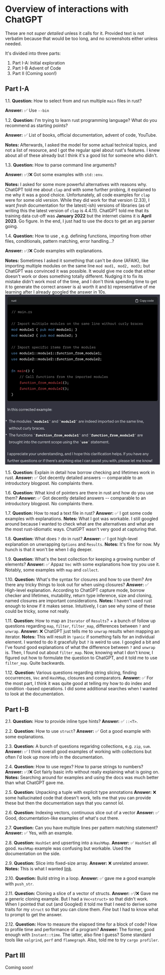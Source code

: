 # Overview of interactions with ChatGPT

These are not *super detailed* unless it calls for it.
Provided text is not verbatim because that would be too long, and no screenshots either unless needed.

It's divided into three parts:
1. Part I-A: Initial exploration
2. Part I-B Advent of Code
3. Part II (Coming soon!)

## Part I-A

1.1. **Question:** How to select from and run multiple `main` files in rust?

**Answer:** ✅ Use `--bin`

1.2. **Question:** I'm trying to learn rust programming language? What do you recommend as starting points?

**Answer:** ✅ List of books, official documentation, advent of code, YouTube.

**Notes:**
Afterwards, I asked the model for some actual technical topics, and not a list of resource, and I got the regular spiel about rust's features.
I knew about all of these already but I think it's a good list for someone who didn't.

1.3. **Question:** How to parse command line arguments?

**Answer:** ✅/❌ Got some examples with `std::env`.

**Notes:**
I asked for some more powerful alternatives with reasons why.
ChatGPT told me about `clap` and with some further probing, it explained to me why it was a good choice.
Unfortunately, all code examples for `clap` were for some old version.
While they did work for that version (2.33), I want *fresh* documentation for the latest(-ish) versions of libraries (as of writing this the latest version of `clap` is 4.4.11).
ChatGPT told me that its training data cut-off was **January 2022** but the internet claims it is **April 2023**.
Go figure.
In the end, I just had to use the docs to get an arg parser going.

1.4. **Question:** How to use <insert basic feature X>, e.g. defining functions, importing from other files, conditionals, pattern matching, error handling...?

**Answer:** ✅/❌ Code examples with explanations.

**Notes:** Sometimes I asked it something that can't be done (AFAIK), like importing multiple modules on the same line `mod mod1, mod2, mod3;` but ChatGPT was convinced it was possible.
It would give me code that either doesn't work or does something totally different.
Nudging it to fix its mistake didn't work most of the time, and I don't think spending time to get it to generate the correct answer is a) worth it and b) representative of me learning after I already googled the answer in 10s.
![Failed attempt at importing many modules on a single line](screenshots/modules.webp)

1.5. **Question:** Explain in detail how borrow checking and lifetimes work in rust.
**Answer:** ✅ Got decently detailed answers -- comparable to an introductory blogpost.
No complaints there.

1.6. **Question:** What kind of pointers are there in rust and how do you use them?
**Answer:** ✅ Got decently detailed answers -- comparable to an introductory blogpost.
No complaints there.

1.7. **Question:** How to read a text file in rust?
**Answer:** ✅ I got some code examples with explanations.
**Notes:** What I got was workable.
I still googled around because I wanted to check what are the alternatives and what are the most rust-idiomatic ways.
ChatGPT wasn't very good at capturing that.

1.8. **Question:** What does `?` do in rust?
**Answer:** ✅ I got high-level explanation on unwrapping `Options` and `Results`.
**Notes:** It's fine for now.
My hunch is that it won't be when I dig deeper.

1.9. **Question:** What's the best collection for keeping a growing number of elements?
**Answer:** ✅ Appaz `Vec` with some explanations how toy you use it.
Notably, some examples with `map` and `collect`.

1.10. **Question:** What's the syntax for closures and how to use them? Are there any tricky things to look out for when using closures?
**Answer:** ✅ High-level explanation.
According to ChatGPT capture mode, borrow checker and lifetimes, mutability, return type inference, size and cloning, named closures are important considerations.
**Notes:** I haven't used rust enough to know if it makes sense.
Intuitively, I can see why some of these could be tricky, some not really.

1.11. **Question:** How to map an `Iterator` of `Results`? + a bunch of follow up questions regarding `map`, `filter`, `filter_map`, differences between `?` and `unwrap`.
**Answer:** ❌ ChatGPT just tells me to `unwrap` results when mapping an iterator.
**Notes:** This will result in `!panic` if something fails for an individual element.
I wanted to do it gracefully but `?` is weird to use.
I googled a bit and I've found good explanations of what the difference between `?` and `unwrap` is.
Then, I found out about `filter_map`.
Now, knowing what I don't know, I figured out how to formulate the question to ChatGPT, and it told me to use `filter_map`.
Quite backwards.

1.12. **Question:** Various questions regarding string slicing, finding occurrences, `Vec` and `HashMap`, closures and comparators.
**Answer:** ✅ For the most part, I think it was quite good at telling my how to do index and condition -based operations.
I did some additional searches when I wanted to look at the documentation.

## Part I-B

2.1. **Question:** How to provide inline type hints?
**Answer:** ✅ `::<T>`.

2.2. **Question:** How to use `struct`?
**Answer:** ✅ Got a good example with some explanations.

2.3. **Question:** A bunch of questions regaridng collections, e.g. `zip`, `sum`.
**Answer:** ✅ I think overall good examples of working with collections but often I'd look up more info in the documentation.

2.4. **Question:** How to use regex? How to parse strings to numbers?
**Answer:** ✅/❌ Got fairly basic info without really explaining what is going on.
**Notes:** Searching around for examples and using the docs was much better than what ChatGPT gave me.

2.5. **Question:** Unpacking a tuple with explicit type annotations
**Answer:** ❌ some hallucinated code that doesn't work, tells me that you can provide these but then the documentation says that you cannot lol.

2.6. **Question:** Indexing vectors, continuous slice out of a vector
**Answer:** ✅ Good, documentation-like examples of what's out there.

2.7. **Question:** Can you have multiple lines per pattern matching statement?
**Answer:** ✅ Yes, with an example.

2.8. **Question:** `HashSet` and upserting into a `HashMap`.
**Answer:** ✅ `HashSet` all good.
`HashMap` example was confusing but workable.
Used the documentation on the side.

2.9. **Question:** Slice into fixed-size array.
**Answer:** ❌ unrelated answer.
**Notes:** This is what I wanted [link](https://stackoverflow.com/questions/37668886/slice-to-fixed-size-array).

2.10. **Question:** Build string in a loop.
**Answer:** ✅ gave me a good example with `push_str`.

2.11. **Question:** Cloning a slice of a vector of structs.
**Answer:** ✅/❌ Gave me a generic cloning example.
But I had a `Vec<struct>` so that didn't work.
When I pointed that out (and Googled) it told me that I need to derive some traits for my `struct` so that you can clone them.
*Fine* but I had to know what to prompt to get the answer.

2.12. **Question:** How to measure the elapsed time for a block of code? How to profile time and performance of a program?
**Answer:** The former, good enough with `Instant::time`.
The latter, also fine I guess? Some standard tools like `valgrind`, `perf` and `flamegraph`.
Also, told me to try `cargo profiler`.

## Part III

Coming soon!
